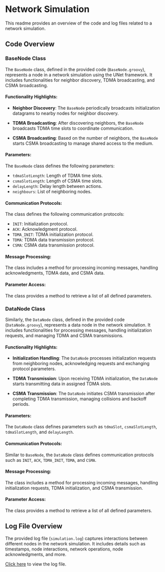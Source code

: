 # Network Simulation

This readme provides an overview of the code and log files related to a network simulation.

## Code Overview

### BaseNode Class

The `BaseNode` class, defined in the provided code (`BaseNode.groovy`), represents a node in a network simulation using the UNet framework. It includes functionalities for neighbor discovery, TDMA broadcasting, and CSMA broadcasting.

#### Functionality Highlights:

- **Neighbor Discovery**: The `BaseNode` periodically broadcasts initialization datagrams to nearby nodes for neighbor discovery.

- **TDMA Broadcasting**: After discovering neighbors, the `BaseNode` broadcasts TDMA time slots to coordinate communication.

- **CSMA Broadcasting**: Based on the number of neighbors, the `BaseNode` starts CSMA broadcasting to manage shared access to the medium.

#### Parameters:

The `BaseNode` class defines the following parameters:

- `tdmaSlotLength`: Length of TDMA time slots.
- `csmaSlotLength`: Length of CSMA time slots.
- `delayLength`: Delay length between actions.
- `neighbours`: List of neighboring nodes.

#### Communication Protocols:

The class defines the following communication protocols:

- `INIT`: Initialization protocol.
- `ACK`: Acknowledgment protocol.
- `TDMA_INIT`: TDMA initialization protocol.
- `TDMA`: TDMA data transmission protocol.
- `CSMA`: CSMA data transmission protocol.

#### Message Processing:

The class includes a method for processing incoming messages, handling acknowledgments, TDMA data, and CSMA data.

#### Parameter Access:

The class provides a method to retrieve a list of all defined parameters.

### DataNode Class

Similarly, the `DataNode` class, defined in the provided code (`DataNode.groovy`), represents a data node in the network simulation. It includes functionalities for processing messages, handling initialization requests, and managing TDMA and CSMA transmissions.

#### Functionality Highlights:

- **Initialization Handling**: The `DataNode` processes initialization requests from neighboring nodes, acknowledging requests and exchanging protocol parameters.

- **TDMA Transmission**: Upon receiving TDMA initialization, the `DataNode` starts transmitting data in assigned TDMA slots.

- **CSMA Transmission**: The `DataNode` initiates CSMA transmission after completing TDMA transmission, managing collisions and backoff periods.

#### Parameters:

The `DataNode` class defines parameters such as `tdmaSlot`, `csmaSlotLength`, `tdmaSlotLength`, and `delayLength`.

#### Communication Protocols:

Similar to `BaseNode`, the `DataNode` class defines communication protocols such as `INIT`, `ACK`, `TDMA_INIT`, `TDMA`, and `CSMA`.

#### Message Processing:

The class includes a method for processing incoming messages, handling initialization requests, TDMA initialization, and CSMA transmission.

#### Parameter Access:

The class provides a method to retrieve a list of all defined parameters.

## Log File Overview

The provided log file (`simulation.log`) captures interactions between different nodes in the network simulation. It includes details such as timestamps, node interactions, network operations, node acknowledgments, and more.

[Click here](path/to/simulation.log) to view the log file.

